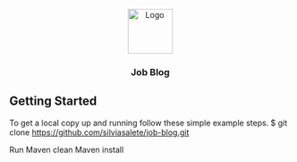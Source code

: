 <p align="center">
  <a href="https://github.com/othneildrew/Best-README-Template">
    <img src="https://www.google.com/url?sa=i&url=https%3A%2F%2Fwww.flaticon.com%2Ffree-icon%2Fread-me_1998726&psig=AOvVaw2Jp05OqUaao8blgZDasXwK&ust=1620510808558000&source=images&cd=vfe&ved=0CAIQjRxqFwoTCKCyv7zHuPACFQAAAAAdAAAAABAD" alt="Logo" width="80" height="80">
  </a>

<h3 align="center">Job Blog</h3>

<!-- GETTING STARTED -->
## Getting Started

To get a local copy up and running follow these simple example steps.
$ git clone https://github.com/silviasalete/job-blog.git

Run
Maven clean
Maven install